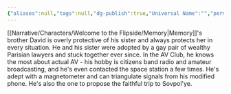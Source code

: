 ```yaml
---
{"aliases":null,"tags":null,"dg-publish":true,"Universal Name":"","permalink":"/narrative/characters/welcome-to-the-flipside/yagi/","dgPassFrontmatter":true}
---
```


[[Narrative/Characters/Welcome to the Flipside/Memory\|Memory]]'s brother David is overly protective of his sister and always protects her in every situation. He and his sister were adopted by a gay pair of wealthy Parisian lawyers and stuck together ever since. In the AV Club, he knows the most about actual AV - his hobby is citizens band radio and amateur broadcasting, and he's even contacted the space station a few times. He's adept with a magnetometer and can triangulate signals from his modified phone. He's also the one to propose the faithful trip to Sovpol'ye.